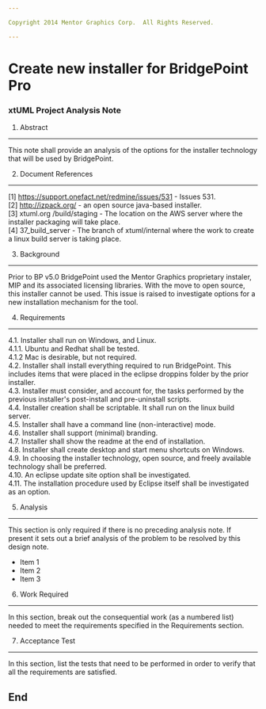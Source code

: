 ```yaml
---

Copyright 2014 Mentor Graphics Corp.  All Rights Reserved.

---
```


# Create new installer for BridgePoint Pro
### xtUML Project Analysis Note

1. Abstract
-----------
This note shall provide an analysis of the options for the installer technology that will be used by BridgePoint.

2. Document References
----------------------
[1] https://support.onefact.net/redmine/issues/531 - Issues 531.  
[2] http://izpack.org/ - an open source java-based installer.  
[3] xtuml.org /build/staging - The location on the AWS server where the installer packaging will take place.  
[4] 37_build_server - The branch of xtuml/internal where the work to create a linux build server is taking place.  


3. Background
-------------
Prior to BP v5.0 BridgePoint used the Mentor Graphics proprietary instaler, MIP and 
its associated licensing libraries. With the move to open source, this installer cannot
be used. This issue is raised to investigate options for a new installation mechanism for
the tool.

4. Requirements
---------------
4.1. Installer shall run on Windows, and Linux.  
4.1.1. Ubuntu and Redhat shall be tested.  
4.1.2 Mac is desirable, but not required.  
4.2. Installer shall install everything required to run BridgePoint. This includes items that were placed in the eclipse droppins folder by the prior installer.  
4.3. Installer must consider, and account for, the tasks performed by the previous installer's post-install and pre-uninstall scripts.  
4.4. Installer creation shall be scriptable. It shall run on the linux build server.  
4.5. Installer shall have a command line (non-interactive) mode.  
4.6. Installer shall support (minimal) branding.  
4.7. Installer shall show the readme at the end of installation.  
4.8. Installer shall create desktop and start menu shortcuts on Windows.  
4.9. In choosing the installer technology, open source, and freely available technology shall be preferred.  
4.10. An eclipse update site option shall be investigated.  
4.11. The installation procedure used by Eclipse itself shall be investigated as an option.  

5. Analysis
-----------
This section is only required if there is no preceding analysis note. If present
it sets out a brief analysis of the problem to be resolved by this design note.

* Item 1
* Item 2
* Item 3

6. Work Required
----------------
In this section, break out the consequential work (as a numbered list) needed
to meet the requirements specified in the Requirements section.

7. Acceptance Test
------------------
In this section, list the tests that need to be performed in order to
verify that all the requirements are satisfied.

End
---

